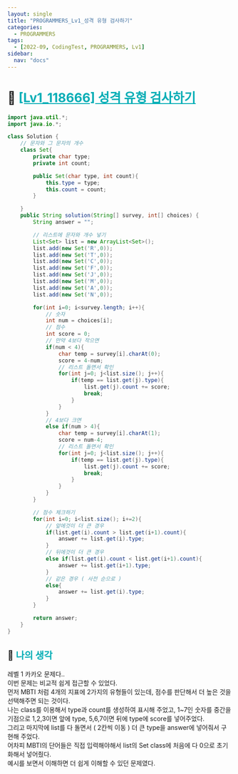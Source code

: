 ```yaml
---
layout: single
title: "PROGRAMMERS_Lv1_성격 유형 검사하기"
categories:
  - PROGRAMMERS
tags:
  - [2022-09, CodingTest, PROGRAMMERS, Lv1]
sidebar:
  nav: "docs"
---
```


# 📁 <b><a style="color:#00adb5" href="https://programmers.co.kr/learn/courses/30/lessons/118666" target=_blank>[Lv1_118666] 성격 유형 검사하기</a></b>

```java
import java.util.*;
import java.io.*;

class Solution {
    // 문자와 그 문자의 개수
    class Set{
        private char type;
        private int count;

        public Set(char type, int count){
            this.type = type;
            this.count = count;
        }

    }
    public String solution(String[] survey, int[] choices) {
        String answer = "";

        // 리스트에 문자와 개수 넣기
        List<Set> list = new ArrayList<Set>();
        list.add(new Set('R',0));
        list.add(new Set('T',0));
        list.add(new Set('C',0));
        list.add(new Set('F',0));
        list.add(new Set('J',0));
        list.add(new Set('M',0));
        list.add(new Set('A',0));
        list.add(new Set('N',0));

        for(int i=0; i<survey.length; i++){
            // 숫자
            int num = choices[i];
            // 점수
            int score = 0;
            // 만약 4보다 작으면
            if(num < 4){
                char temp = survey[i].charAt(0);
                score = 4-num;
                // 리스트 돌면서 확인
                for(int j=0; j<list.size(); j++){
                    if(temp == list.get(j).type){
                        list.get(j).count += score;
                        break;
                    }
                }
            }
            // 4보다 크면
            else if(num > 4){
                char temp = survey[i].charAt(1);
                score = num-4;
                // 리스트 돌면서 확인
                for(int j=0; j<list.size(); j++){
                    if(temp == list.get(j).type){
                        list.get(j).count += score;
                        break;
                    }
                }
            }
        }

        // 점수 체크하기
        for(int i=0; i<list.size(); i+=2){
            // 앞에것이 더 큰 경우
            if(list.get(i).count > list.get(i+1).count){
                answer += list.get(i).type;
            }
            // 뒤에것이 더 큰 경우
            else if(list.get(i).count < list.get(i+1).count){
                answer += list.get(i+1).type;
            }
            // 같은 경우 ( 사전 순으로 )
            else{
                answer += list.get(i).type;
            }
        }

        return answer;
    }
}
```

## 🤔 <b><a style="color:#00adb5">나의 생각</a></b>

레벨 1 카카오 문제다..<br>
이번 문제는 비교적 쉽게 접근할 수 있었다.<br>
먼저 MBTI 처럼 4개의 지표에 2가지의 유형들이 있는데, 점수를 판단해서 더 높은 것을 선택해주면 되는 것이다.<br>
나는 class를 이용해서 type과 count를 생성하여 표시해 주었고, 1~7인 숫자를 중간을 기점으로 1,2,3이면 앞에 type, 5,6,7이면 뒤에 type에 score를 넣어주었다.<br>
그리고 마지막에 list를 다 돌면서 ( 2칸씩 이동 ) 더 큰 type을 answer에 넣어줘서 구현해 주었다.<br>
어차피 MBTI의 단어들은 직접 입력해야해서 list의 Set class에 처음에 다 0으로 초기화해서 넣어줬다.<br>
예시를 보면서 이해하면 더 쉽게 이해할 수 있던 문제였다.
